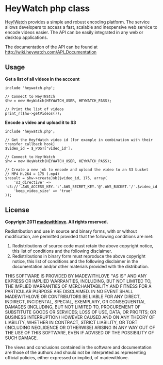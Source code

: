 HeyWatch php class
=============

[Hey!Watch](http://heywatch.com) provides a simple and robust encoding platform. The service allows developers to access a fast, scalable and inexpensive web service to encode videos easier. The API can be easily integrated in any web or desktop applications.

The documentation of the API can be found at http://wiki.heywatch.com/API_Documentation

Usage
-------------

**Get a list of all videos in the account**

    include 'heywatch.php';
    
    // Connect to Hey!Watch
    $hw = new HeyWatch(HEYWATCH_USER, HEYWATCH_PASS);
    
    // Print the list of videos
    print_r($hw->getVideos());

**Encode a video and upload it to S3**

    include 'heywatch.php';
    
    // Get the Hey!Watch video id (for example in combination with their transfer callback hook)
    $video_id = $_POST['video_id'];
    
    // Connect to Hey!Watch
    $hw = new HeyWatch(HEYWATCH_USER, HEYWATCH_PASS);

    // Create a new job to encode and upload the video to an S3 bucket
    // MP4 H.264 = 175 (.mp4)
    $result = $hw->createJob($video_id, 175, array(
        's3_directive' => 's3://'.AWS_ACCESS_KEY.':'.AWS_SECRET_KEY.'@'.AWS_BUCKET.'/'.$video_id.'.mp4',
        'keep_video_size' => 'true'
    ));
    
License
---------

**Copyright 2011 [madewithlove](http://madewithlove.be/). All rights reserved.**

Redistribution and use in source and binary forms, with or without modification, are
permitted provided that the following conditions are met:

   1. Redistributions of source code must retain the above copyright notice, this list of
      conditions and the following disclaimer.
   2. Redistributions in binary form must reproduce the above copyright notice, this list
      of conditions and the following disclaimer in the documentation and/or other materials
      provided with the distribution.

THIS SOFTWARE IS PROVIDED BY MADEWITHLOVE ''AS IS'' AND ANY EXPRESS OR IMPLIED
WARRANTIES, INCLUDING, BUT NOT LIMITED TO, THE IMPLIED WARRANTIES OF MERCHANTABILITY AND
FITNESS FOR A PARTICULAR PURPOSE ARE DISCLAIMED. IN NO EVENT SHALL MADEWITHLOVE OR
CONTRIBUTORS BE LIABLE FOR ANY DIRECT, INDIRECT, INCIDENTAL, SPECIAL, EXEMPLARY, OR
CONSEQUENTIAL DAMAGES (INCLUDING, BUT NOT LIMITED TO, PROCUREMENT OF SUBSTITUTE GOODS OR
SERVICES; LOSS OF USE, DATA, OR PROFITS; OR BUSINESS INTERRUPTION) HOWEVER CAUSED AND ON
ANY THEORY OF LIABILITY, WHETHER IN CONTRACT, STRICT LIABILITY, OR TORT (INCLUDING
NEGLIGENCE OR OTHERWISE) ARISING IN ANY WAY OUT OF THE USE OF THIS SOFTWARE, EVEN IF
ADVISED OF THE POSSIBILITY OF SUCH DAMAGE.

The views and conclusions contained in the software and documentation are those of the
authors and should not be interpreted as representing official policies, either expressed
or implied, of madewithlove.